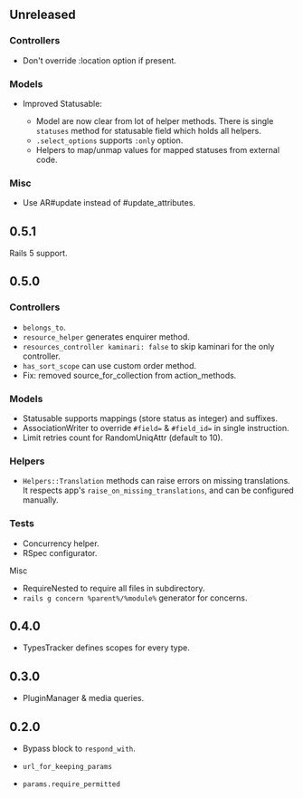 ## Unreleased

### Controllers

- Don't override :location option if present.

### Models

- Improved Statusable:

  - Model are now clear from lot of helper methods.
    There is single `statuses` method for statusable field which holds all helpers.
  - `.select_options` supports `:only` option.
  - Helpers to map/unmap values for mapped statuses from external code.

### Misc

- Use AR#update instead of #update_attributes.

## 0.5.1

Rails 5 support.

## 0.5.0

### Controllers

- `belongs_to`.
- `resource_helper` generates enquirer method.
- `resources_controller kaminari: false` to skip kaminari for the only controller.
- `has_sort_scope` can use custom order method.
- Fix: removed source_for_collection from action_methods.

### Models

- Statusable supports mappings (store status as integer) and suffixes.
- AssociationWriter to override `#field=` & `#field_id=` in single instruction.
- Limit retries count for RandomUniqAttr (default to 10).

### Helpers

- `Helpers::Translation` methods can raise errors on missing translations.
  It respects app's `raise_on_missing_translations`, and can be configured manually.

### Tests

- Concurrency helper.
- RSpec configurator.

Misc

- RequireNested to require all files in subdirectory.
- `rails g concern %parent%/%module%` generator for concerns.

## 0.4.0

- TypesTracker defines scopes for every type.

## 0.3.0

- PluginManager & media queries.

## 0.2.0

- Bypass block to `respond_with`.

- `url_for_keeping_params`

- `params.require_permitted`

